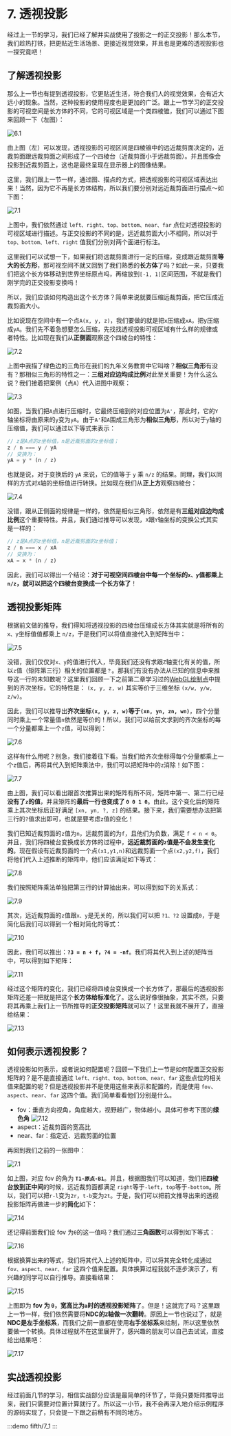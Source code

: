 # 7. 透视投影

经过上一节的学习，我们已经了解并实战使用了投影之一的正交投影！那么本节，我们趁热打铁，把更贴近生活场景、更接近视觉效果，并且也是更难的透视投影也一探究竟吧！

## 了解透视投影

那么上一节也有提到透视投影，它更贴近生活，符合我们人的视觉效果，会有近大远小的现象。当然，这种投影的使用程度也是更加的广泛。跟上一节学习的正交投影的可视空间是长方体的不同，它的可视区域是一个类四棱锥，我们可以通过下图来回顾一下（左图）：

![6.1](../../public/images/fifth/6.1.png)

由上图（左）可以发现，透视投影的可视区间是四棱锥中的远近裁剪面决定的，近裁剪面跟远裁剪面之间形成了一个四棱台（近裁剪面小于远裁剪面）。并且图像会投影到近裁剪面上，这也是最终呈现在显示器上的图像结果。

这里，我们跟上一节一样，通过图、描点的方式，把透视投影的可视区域表达出来！当然，因为它不再是长方体结构，所以我们要分别对远近裁剪面进行描点～如下图：

![7.1](../../public/images/fifth/7.1.png)

上图中，我们依然通过 `left、right、top、bottom、near、far` 点位对透视投影的可视区域进行描述。与正交投影的不同的是，远近裁剪面大小不相同，所以对于 `top、bottom、left、right` 值我们分别对两个面进行标注。

这里我们可以试想一下，如果我们将远裁剪面进行一定的压缩，变成跟近裁剪面**等大的长方形**，那可视空间不就又回到了我们熟悉的**长方体**了吗？如此一来，只要我们把这个长方体移动到世界坐标原点吗，再缩放到`[-1, 1]`区间范围，不就是我们刚学完的正交投影变换吗！

所以，我们应该如何构造出这个长方体？简单来说就要压缩远裁剪面，把它压成近裁剪面大小。

比如说现在空间中有一个点`A(x, y, z)`，我们要做的就是把`x`压缩成`xA`，把y压缩成`yA`。我们先不着急想要怎么压缩，先找找透视投影可视区域有什么样的规律或者特性。比如现在我们从**正侧面**观察这个四棱台的特性：

![7.2](../../public/images/fifth/7.2.png)

上图中我描了绿色边的三角形在我们的九年义务教育中它叫啥？**相似三角形**有没有？那相似三角形的特性之一：**三组对应边均成比例**对此至关重要！为什么这么说？我们接着把案例（点`A`）代入进图中观察：

![7.3](../../public/images/fifth/7.3.png)

如图，当我们把`A`点进行压缩时，它最终压缩到的对应位置为`A'`，那此时，它的`Y`轴坐标将由原来的`y`变为`yA`。由于`A'`和`A`围成三角形为**相似三角形**，所以对于`y`轴的压缩值，我们可以通过以下等式来表示：

```js
// z是A点的z坐标值，n是近裁剪面的z坐标值；
z / n === y / yA
// 变换为：
yA = y * (n / z)
```

也就是说，对于变换后的 `yA` 来说，它的值等于 `y` 乘 `n/z` 的结果。同理，我们以同样的方式对`X`轴的坐标值进行转换。比如现在我们从**正上方**观察四棱台：

![7.4](../../public/images/fifth/7.4.png)

没错，跟从正侧面的规律是一样的，依然是相似三角形，依然是有**三组对应边均成比例**这个重要特性。并且，我们通过推导可以发现，`X`跟`Y`轴坐标的变换公式其实是一样的：

```js
// z是A点的z坐标值，n是近裁剪面的z坐标值；
z / n === x / xA
// 变换为：
xA = x * (n / z)
```

因此，我们可以得出一个结论：**对于可视空间四棱台中每一个坐标的`x、y`值都乘上 `n/z`，就可以把这个四棱台变换成一个长方体了**！

## 透视投影矩阵

根据前文做的推导，我们得知将透视投影的四棱台压缩成长方体其实就是将所有的`x、y`坐标值值都乘上 `n/z`，于是我们可以将值直接代入到矩阵当中：

![7.5](../../public/images/fifth/7.5.png)

没错，我们仅仅对`x、y`的值进行代入，毕竟我们还没有求跟`Z`轴变化有关的值，所以`z`值（矩阵第三行）相关的位置都是`？`。那我们有没有办法从已知的信息中来推导这一行的未知数呢？这里我们回顾一下之前第二章学习过的[WebGL绘制点](/content/二、WebGL基础/2.%20WebGL绘制点.html#编写简单的着色器代码)中提到的齐次坐标，它的特性是： `(x, y, z, w)` 其实等价于三维坐标 `(x/w, y/w, z/w)`。

因此，我们可以推导出**齐次坐标`(x, y, z, w)`等于`(xn, yn, zn, wn)`**，四个分量同时乘上一个常量值`n`依然是等价的！所以，我们可以给前文求到的齐次坐标的每一个分量都乘上一个`z`值，可以得到：

![7.6](../../public/images/fifth/7.6.png)

这样有什么用呢？别急，我们接着往下看。当我们给齐次坐标得每个分量都乘上一个`z`值后，再将其代入到矩阵乘法中，我们可以把矩阵中的`z`消除！如下图：

![7.7](../../public/images/fifth/7.7.png)

由上图，我们可以看出跟首次推算出来的矩阵有所不同，矩阵中第一、第二行已经**没有了`z`的值**，并且矩阵的**最后一行也变成了 `0 0 1 0`**。由此，这个变化后的矩阵乘上其次坐标后正好满足 `[xn, yn, ?, z]` 的结果。接下来，我们需要想办法把第三行的`?`值求出即可，也就是要考虑`z`值的变化！

我们已知近裁剪面的`z`值为`n`，远裁剪面的为`f`，且他们为负数，满足 `f < n < 0`。并且，我们将四棱台变换成长方体的过程中，**远近裁剪面的`z`值是不会发生变化的**。现在假设有近裁剪面的一个点`(x1,y1,n)`和远裁剪面一个点`(x2,y2,f)`，我们将他们代入上述推断的矩阵中，他们应该满足如下等式：

![7.8](../../public/images/fifth/7.8.png)

我们按照矩阵乘法单独把第三行的计算抽出来，可以得到如下的关系式：

![7.9](../../public/images/fifth/7.9.png)

其次，远近裁剪面的`z`值跟`x、y`是无关的，所以我们可以把 `?1、?2` 设置成`0`，于是简化后我们可以得到一个相对简化的等式：

![7.10](../../public/images/fifth/7.10.png)

因此，我们可以推出：**`?3 = n + f`，`?4 = -nf`**。我们将其代入到上述的矩阵当中，可以得到如下矩阵：

![7.11](../../public/images/fifth/7.11.png)

经过这个矩阵的变化，我们已经将四棱台变换成一个长方体了，那最后的透视投影矩阵还差一把就是把这个**长方体给标准化**了。这么说好像很抽象，其实不然，只要将其再乘上我们上一节所推导的**正交投影矩阵**就可以了！这里我就不展开了，直接给结果：

![7.13](../../public/images/fifth/7.13.png)

## 如何表示透视投影？

透视投影如何表示，或者说如何配置呢？回顾一下我们上一节是如何配置正交投影矩阵的？是不是直接通过 `left、right、top、bottom、near、far` 这些点位的相关值来配置的呢？但是透视投影并不是使用这些来表示和配置的，而是使用 `fov`、`aspect`、`near`、`far` 这四个值。我们简单看看他们分别是什么。

- fov：垂直方向视角，角度越大，视野越广，物体越小。具体可参考下图的**绿色角**
![7.12](../../public/images/fifth/7.12.png)
- aspect：近裁剪面的宽高比
- near、far：指定近、远裁剪面的位置

再回到我们之前的一张图中：

![7.1](../../public/images/fifth/7.1.png)

如上图，对应 fov 的角为 **`T1-原点-B1`**。并且，根据图我们可以知道，我们把**四棱台放到正中间**的时候，远近裁剪面都满足 `right`等于`-left`，`top`等于`-bottom`。所以，我们可以把`r-l`变为`2r`，`t-b`变为`2t`。于是，我们可以把前文推导出来的透视投影矩阵再做进一步的**简化**如下：

![7.14](../../public/images/fifth/7.14.png)

还记得前面我们设 fov 为`θ`的这一值吗？我们通过**三角函数**可以得到如下等式：

![7.16](../../public/images/fifth/7.16.png)

根据换算出来的等式，我们将其代入上述的矩阵中，可以将其完全转化成通过 `fov、aspect、near、far` 这四个值来配置。具体换算过程我就不逐步演示了，有兴趣的同学可以自行推导。直接看结果：

![7.15](../../public/images/fifth/7.15.png)

上图即为 **fov 为 `θ`，宽高比为`a`时的透视投影矩阵**了。但是！这就完了吗？这里跟上一节一样，我们依然需要将**NDC的`Z`轴做一次翻转**。原因上一节也说过了，就是**NDC是左手坐标系**，而我们之前一直都在使用**右手坐标系**来绘制，所以这里依然要做一个转换。具体过程就不在这里展开了，感兴趣的朋友可以自己去试试，直接给出结果吧：

![7.17](../../public/images/fifth/7.17.png)

## 实战透视投影

经过前面几节的学习，相信实战部分应该是最简单的环节了，毕竟只要矩阵推导出来，我们只需要对位置计算就行了。所以这一小节，我不会再深入地介绍示例程序的源码实现了，只会提一下跟之前稍有不同的地方。

:::demo
fifth/7_1
:::
